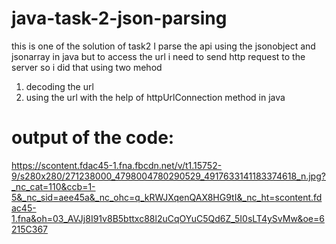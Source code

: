 # java-task-2-json-parsing
this is one of the solution of task2
I parse the api using the jsonobject and jsonarray in java
but to access the url i need to send http request to the server so i did that using two mehod
1) decoding the url 
2) using the url with the help of httpUrlConnection method in java
# output of the code:
https://scontent.fdac45-1.fna.fbcdn.net/v/t1.15752-9/s280x280/271238000_4798004780290529_4917633141183374618_n.jpg?_nc_cat=110&ccb=1-5&_nc_sid=aee45a&_nc_ohc=q_kRWJXqenQAX8HG9tI&_nc_ht=scontent.fdac45-1.fna&oh=03_AVJj8I91v8B5bttxc88l2uCqOYuC5Qd6Z_5I0sLT4ySvMw&oe=6215C367

